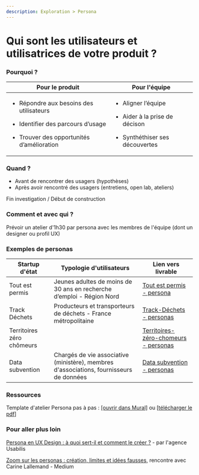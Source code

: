 ```yaml
---
description: Exploration > Persona
---
```


# Qui sont les utilisateurs et utilisatrices de votre produit ?

### Pourquoi ?

| Pour le produit                                                                                                                                                      | Pour l'équipe                                                                                                                   |
| -------------------------------------------------------------------------------------------------------------------------------------------------------------------- | ------------------------------------------------------------------------------------------------------------------------------- |
| <ul><li>Répondre aux besoins des utilisateurs </li></ul><ul><li>Identifier des parcours d’usage </li></ul><ul><li>Trouver des opportunités d’amélioration </li></ul> | <ul><li>Aligner l’équipe </li></ul><ul><li>Aider à la prise de décison </li></ul><ul><li>Synthéthiser ses découvertes</li></ul> |

### Quand ?

* Avant de rencontrer des usagers (hypothèses)
* Après avoir rencontré des usagers (entretiens, open lab, ateliers)

Fin investigation / Début de construction

### Comment et avec qui ?

Prévoir un atelier d'1h30 par persona avec les membres de l'équipe (dont un designer ou profil UX)

### Exemples de personas

| Startup d'état            | Typologie d'utilisateurs                                                                | Lien vers livrable                                                                                                         |
| ------------------------- | --------------------------------------------------------------------------------------- | -------------------------------------------------------------------------------------------------------------------------- |
| Tout est permis           | Jeunes adultes de moins de 30 ans en recherche d’emploi - Région Nord                   | [Tout est permis - persona](https://drive.google.com/file/d/13--yYpCsnZZrrZMUdilgaAKzr84yvC1V/view)                        |
| Track Déchets             | Producteurs et transporteurs de déchets - France métropolitaine                         | [Track-Déchets - personas](https://drive.google.com/file/d/1QIB7yWf5QssQ1Z6lJ2ElC2ckjKXJ7HC1/view)                         |
| Territoires zéro chômeurs |                                                                                         | [Territoires-zéro-chomeurs - personas](https://drive.google.com/file/d/1aPrhhK5zKMp4C881poGVrYobxd5RuMBQ/view?usp=sharing) |
| Data subvention           | Chargés de vie associative (ministère), membres d'associations, fournisseurs de données | [Data subvention - personas](https://drive.google.com/file/d/1QIB7yWf5QssQ1Z6lJ2ElC2ckjKXJ7HC1/view)                       |

### Ressources

Template d'atelier Persona pas à pas : [\[ouvrir dans Mural\]](https://app.mural.co/t/betagouvfr2636/m/betagouvfr2636/1642602371535/9af4f0a3358211290c4bb6e4169bb24b29d904cf?sender=aurelie2105)  ou \[[télécharger le pdf](https://drive.google.com/file/d/1dKJ6IF2SRuYIg38KGz--YA57WDOVmVcK/view?usp=sharing)]

### Pour aller plus loin

[Persona en UX Design : à quoi sert-il et comment le créer ?](https://www.usabilis.com/persona-ux-design/) - par l'agence Usabilis

[Zoom sur les personas :  création, limites et idées fausses](https://medium.com/@lesvoixdudesignthinking/zoom-sur-les-persona-cr%C3%A9ation-limites-et-id%C3%A9es-fausses-e86b8c4704e8), rencontre avec Carine Lallemand - Medium
